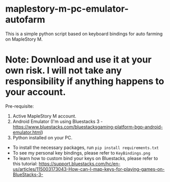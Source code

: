 # maplestory-m-pc-emulator-autofarm
This is a simple python script based on keyboard bindings for auto farming on MapleStory M.

# Note: Download and use it at your own risk. I will not take any responsibility if anything happens to your account. #

Pre-requisite:
  1. Active MapleStory M account.
  2. Android Emulator (I'm using Bluestacks 3 - https://www.bluestacks.com/bluestacksgaming-platform-bgp-android-emulator.html)
  3. Python installed on your PC.
 
- To install the necessary packages, run ```pip install requirements.txt```
- To see my personal key bindings, please refer to ```KeyBindings.png```
- To learn how to custom bind your keys on Bluestacks, please refer to this tutorial: 
    https://support.bluestacks.com/hc/en-us/articles/115003173043-How-can-I-map-keys-for-playing-games-on-BlueStacks-3-
